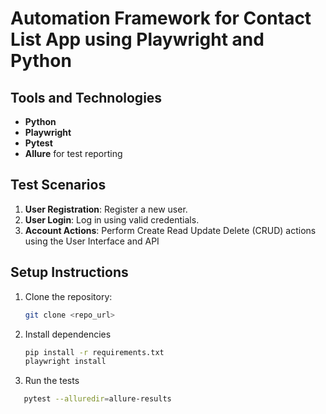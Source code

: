 # Automation Framework for Contact List App using Playwright and Python

## Tools and Technologies
- **Python**
- **Playwright**
- **Pytest**
- **Allure** for test reporting

## Test Scenarios
1. **User Registration**: Register a new user.
2. **User Login**: Log in using valid credentials.
3. **Account Actions**: Perform Create Read Update Delete (CRUD) actions using the User Interface and API

## Setup Instructions
1. Clone the repository:
   ```bash
   git clone <repo_url>

2. Install dependencies 
   ```bash
   pip install -r requirements.txt
   playwright install
3. Run the tests
```bash
   pytest --alluredir=allure-results
